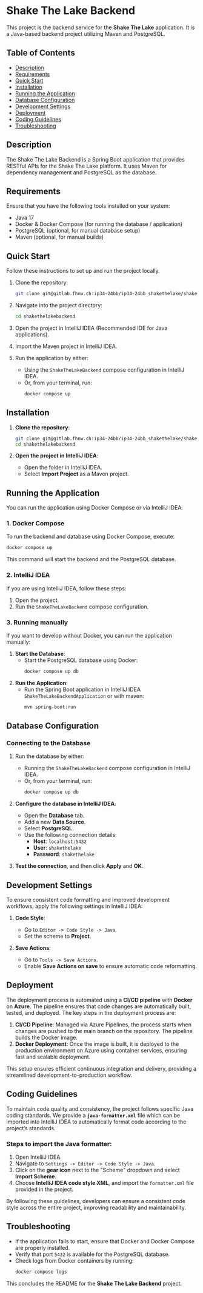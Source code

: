 
# Shake The Lake Backend

This project is the backend service for the **Shake The Lake** application.
It is a Java-based backend project utilizing Maven and PostgreSQL.


## Table of Contents
- [Description](#description)
- [Requirements](#requirements)
- [Quick Start](#quick-start)
- [Installation](#installation)
- [Running the Application](#running-the-application)
- [Database Configuration](#database-configuration)
- [Development Settings](#development-settings)
- [Deployment](#deployment)
- [Coding Guidelines](#coding-guidelines)     
- [Troubleshooting](#troubleshooting)

## Description

The Shake The Lake Backend is a Spring Boot application that provides RESTful APIs for the Shake The Lake platform.
It uses Maven for dependency management and PostgreSQL as the database.

## Requirements

Ensure that you have the following tools installed on your system:

- Java 17
- Docker & Docker Compose (for running the database / application)
- PostgreSQL (optional, for manual database setup)
- Maven (optional, for manual builds)

## Quick Start

Follow these instructions to set up and run the project locally.

1. Clone the repository:
   ```bash
   git clone git@gitlab.fhnw.ch:ip34-24bb/ip34-24bb_shakethelake/shakethelakebackend.git
   ```

2. Navigate into the project directory:
   ```bash
   cd shakethelakebackend
   ```
3. Open the project in IntelliJ IDEA (Recommended IDE for Java applications).

4. Import the Maven project in IntelliJ IDEA.

5. Run the application by either:
    - Using the `ShakeTheLakeBackend` compose configuration in IntelliJ IDEA.
    - Or, from your terminal, run:
      ```bash
      docker compose up
      ```


## Installation

1. **Clone the repository**:
   ```bash
   git clone git@gitlab.fhnw.ch:ip34-24bb/ip34-24bb_shakethelake/shakethelakebackend.git
   cd shakethelakebackend
   ```

2. **Open the project in IntelliJ IDEA**:
    - Open the folder in IntelliJ IDEA.
    - Select **Import Project** as a Maven project.

## Running the Application

You can run the application using Docker Compose or via IntelliJ IDEA.

### 1. Docker Compose

To run the backend and database using Docker Compose, execute:

```bash
docker compose up
```

This command will start the backend and the PostgreSQL database.

### 2. IntelliJ IDEA

If you are using IntelliJ IDEA, follow these steps:

1. Open the project.
2. Run the `ShakeTheLakeBackend` compose configuration.

### 3. Running manually
If you want to develop without Docker, you can run the application manually:
1. **Start the Database**:
    - Start the PostgreSQL database using Docker:
      ```bash
      docker compose up db
      ```
2. **Run the Application**:
    - Run the Spring Boot application in IntelliJ IDEA `ShakeTheLakeBackendApplication` or with maven:
      ```bash
      mvn spring-boot:run
      ```


## Database Configuration

### Connecting to the Database

1. Run the database by either:
    - Running the `ShakeTheLakeBackend` compose configuration in IntelliJ IDEA.
    - Or, from your terminal, run:
      ```bash
      docker compose up db
      ```

2. **Configure the database in IntelliJ IDEA**:

    - Open the **Database** tab.
    - Add a new **Data Source**.
    - Select **PostgreSQL**.
    - Use the following connection details:
        - **Host**: `localhost:5432`
        - **User**: `shakethelake`
        - **Password**: `shakethelake`

3. **Test the connection**, and then click **Apply** and **OK**.

## Development Settings

To ensure consistent code formatting and improved development workflows, apply the following settings in IntelliJ IDEA:

1. **Code Style**:
    - Go to `Editor -> Code Style -> Java`.
    - Set the scheme to **Project**.

2. **Save Actions**:
    - Go to `Tools -> Save Actions`.
    - Enable **Save Actions on save** to ensure automatic code reformatting.


## Deployment

The deployment process is automated using a **CI/CD pipeline** with **Docker** on **Azure**. The pipeline ensures that code changes are automatically built, tested, and deployed. The key steps in the deployment process are:

1. **CI/CD Pipeline**: Managed via Azure Pipelines, the process starts when changes are pushed to the main branch on the repository. The pipeline builds the Docker image.
2. **Docker Deployment**: Once the image is built, it is deployed to the production environment on Azure using container services, ensuring fast and scalable deployment.

This setup ensures efficient continuous integration and delivery, providing a streamlined development-to-production workflow.

## Coding Guidelines

To maintain code quality and consistency, the project follows specific Java coding standards. We provide a **`java-formatter.xml`** file which can be imported into IntelliJ IDEA to automatically format code according to the project’s standards.

### Steps to import the Java formatter:

1. Open IntelliJ IDEA.
2. Navigate to `Settings -> Editor -> Code Style -> Java`.
3. Click on the **gear icon** next to the "Scheme" dropdown and select **Import Scheme**.
4. Choose **IntelliJ IDEA code style XML**, and import the `formatter.xml` file provided in the project.

By following these guidelines, developers can ensure a consistent code style across the entire project, improving readability and maintainability.

## Troubleshooting

- If the application fails to start, ensure that Docker and Docker Compose are properly installed.
- Verify that port `5432` is available for the PostgreSQL database.
- Check logs from Docker containers by running:
  ```bash
  docker compose logs
    ```



This concludes the README for the **Shake The Lake Backend** project.

